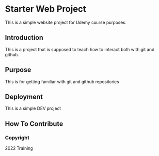 # Starter Web Project
This is a simple website project for Udemy course purposes.

## Introduction
This is a project that is supposed to teach how to interact both with git and github.

## Purpose
This is for getting familiar with git and github repositories

## Deployment
This is a simple DEV project

## How To Contribute


### Copyright

2022 Training